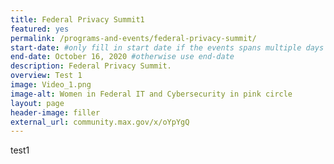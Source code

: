 ```yaml
---
title: Federal Privacy Summit1
featured: yes
permalink: /programs-and-events/federal-privacy-summit/
start-date: #only fill in start date if the events spans multiple days
end-date: October 16, 2020 #otherwise use end-date
description: Federal Privacy Summit.
overview: Test 1
image: Video_1.png
image-alt: Women in Federal IT and Cybersecurity in pink circle
layout: page
header-image: filler
external_url: community.max.gov/x/oYpYgQ
---
```

test1
